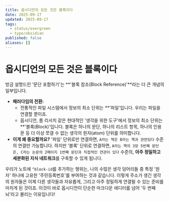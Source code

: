 ```yaml
---
title: 옵시디언의 모든 것은 블록이다
date: 2025-09-17
updated: 2025-09-17
tags:
  - status/evergreen
  - type/obsidian
published: false
aliases: []
---
```

# 옵시디언의 모든 것은 블록이다
방금 설명드린 '문단 포함하기'는 **'블록 참조(Block Reference)'**라는 더 큰 개념의 일부입니다.

- **패러다임의 전환:**
    - 전통적인 파일 시스템에서 정보의 최소 단위는 **'파일'입니다. 우리는 파일을 연결할 뿐이죠.
    - 옵시디언, 롬 리서치 같은 현대적인 '생각을 위한 도구'에서 정보의 최소 단위는 **'블록(Block)'입니다. 블록은 하나의 문단, 하나의 리스트 항목, 하나의 인용문 등 더 이상 쪼갤 수 없는 생각의 원자(atom) 단위를 의미합니다.
- **이게 왜 중요할까요?** '파일' 단위로만 연결하면, `A라는 책은 B라는 책과 관련있다` 수준의 연결만 가능합니다. 하지만 '블록' 단위로 연결하면, `A라는 책의 3장 5번째 문단은, C라는 논문의 2페이지 1번째 문단과 직접적인 연관이 있다` 수준의, **아주 정밀하고 세분화된 지식 네트워크**를 구축할 수 있게 됩니다.
    

우리가 노트에 `^block-id`를 추가하는 행위는, 나의 수많은 생각 덩어리들 중 특정 '원자' 하나에 고유한 '주민등록번호'를 부여하는 것과 같습니다. 이렇게 주소가 생긴 생각의 원자들은 이제 다른 생각들과 자유롭게, 그리고 아주 정밀하게 연결될 수 있는 준비를 마치게 된 것이죠. 이것이 바로 옵시디언이 단순한 마크다운 에디터를 넘어 '두 번째 뇌'라고 불리는 이유입니다!